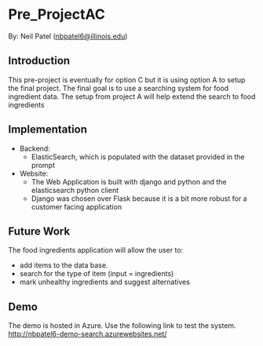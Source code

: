 # Pre_ProjectAC
By: Neil Patel (nbpatel6@illinois.edu)

## Introduction
This pre-project is eventually for option C but it is using option A
 to setup the final project. 
The final goal is to use a searching system for food ingredient data. 
The setup from project A will help extend the search to food ingredients

## Implementation
-   Backend:
    - ElasticSearch, which is populated with the dataset provided in the prompt
-   Website:
    - The Web Application is built with django and python and
    the elasticsearch python client
    - Django was chosen over Flask because it is a bit more 
    robust for a customer facing application

## Future Work
The food ingredients application will allow the user to:
 - add items to the data base.
 - search for the type of item (input = ingredients)
 - mark unhealthy ingredients and suggest alternatives

## Demo
The demo is hosted in Azure. Use the following link to test the system.
http://nbpatel6-demo-search.azurewebsites.net/
